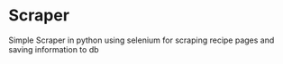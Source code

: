 # Scraper
Simple Scraper in python using selenium for scraping recipe pages and saving information to db
